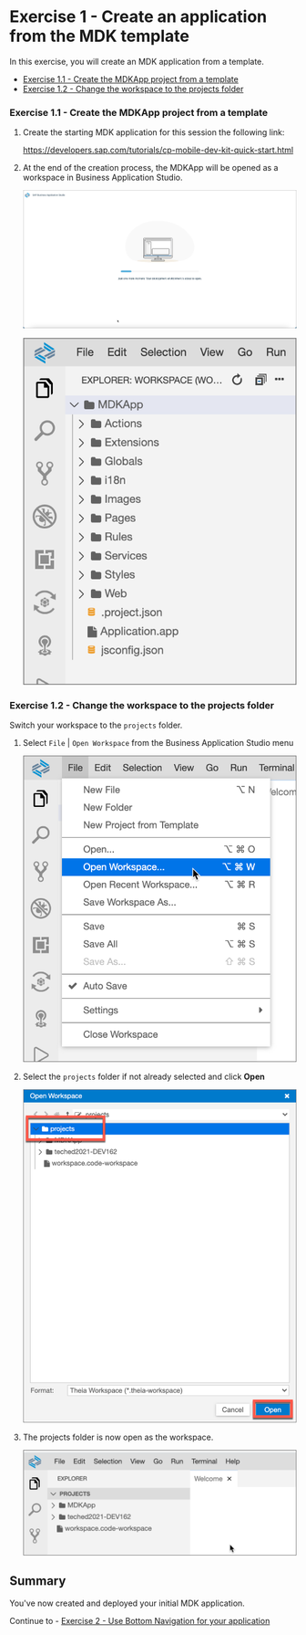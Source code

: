 # Exercise 1 - Create an application from the MDK template

In this exercise, you will create an MDK application from a template.  

- [Exercise 1.1 - Create the MDKApp project from a template](#exercise-11---create-the-mdkapp-project-from-a-template)
- [Exercise 1.2 - Change the workspace to the projects folder](#exercise-12---change-the-workspace-to-the-projects-folder)

### Exercise 1.1 - Create the MDKApp project from a template

1. Create the starting MDK application for this session the following link:

    https://developers.sap.com/tutorials/cp-mobile-dev-kit-quick-start.html

1. At the end of the creation process, the MDKApp will be opened as a workspace in Business Application Studio.

    ![MDK](images/img-opening-workspace.png)

    ![MDK](images/img-new-workspace-mdkapp.png)

### Exercise 1.2 - Change the workspace to the projects folder

Switch your workspace to the `projects`
folder.

1. Select `File` | `Open Workspace` from the Business Application Studio menu

    ![MDK](images/img-open-workspace.png)

1. Select the `projects` folder if not already selected and click **Open**

    ![MDK](images/img-select-projects.png)

1. The projects folder is now open as the workspace.

    ![MDK](images/img-projects-workspace.png)

## Summary

You've now created and deployed your initial MDK application.

Continue to - [Exercise 2 - Use Bottom Navigation for your application](../ex2/README.md)